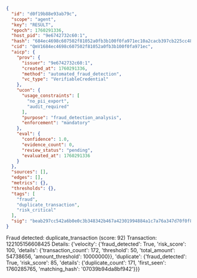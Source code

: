 ```json
{
  "id": "d0f19b88e93ab79c",
  "scope": "agent",
  "key": "RESULT",
  "epoch": 1760291336,
  "host_pid": "9e6742732c60:1",
  "hash": "684ec4698c607502f81052a0fb3b100f0fa971ec10a2cacb397cb225cc4824f6",
  "cid": "QmV1684ec4698c607502f81052a0fb3b100f0fa971ec",
  "aicp": {
    "prov": {
      "issuer": "9e6742732c60:1",
      "created_at": 1760291336,
      "method": "automated_fraud_detection",
      "vc_type": "VerifiableCredential"
    },
    "ucon": {
      "usage_constraints": [
        "no_pii_export",
        "audit_required"
      ],
      "purpose": "fraud_detection_analysis",
      "enforcement": "mandatory"
    },
    "eval": {
      "confidence": 1.0,
      "evidence_count": 0,
      "review_status": "pending",
      "evaluated_at": 1760291336
    }
  },
  "sources": [],
  "edges": [],
  "metrics": {},
  "thresholds": {},
  "tags": [
    "fraud",
    "duplicate_transaction",
    "risk_critical"
  ],
  "sig": "beab297cc542a6b0e0c3b348342b467a42301994884a1c7a76a347d70f0f8884"
}
```

Fraud detected: duplicate_transaction (score: 92)
Transaction: 122105156608425
Details: {'velocity': {'fraud_detected': True, 'risk_score': 100, 'details': {'transaction_count': 172, 'threshold': 50, 'total_amount': 54738656, 'amount_threshold': 10000000}}, 'duplicate': {'fraud_detected': True, 'risk_score': 85, 'details': {'duplicate_count': 171, 'first_seen': 1760285765, 'matching_hash': '07039b94da8bf942'}}}
